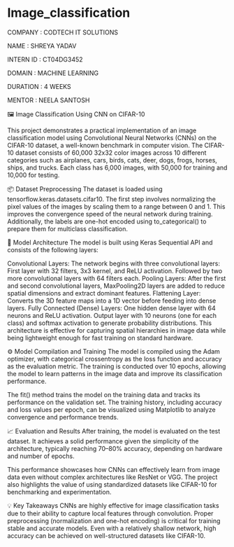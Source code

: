 # Image_classification

COMPANY : CODTECH IT SOLUTIONS

NAME : SHREYA YADAV

INTERN ID : CT04DG3452

DOMAIN : MACHINE LEARNING

DURATION : 4 WEEKS

MENTOR : NEELA SANTOSH

🖼️ Image Classification Using CNN on CIFAR-10

This project demonstrates a practical implementation of an image classification model using Convolutional Neural Networks (CNNs) on the CIFAR-10 dataset, a well-known benchmark in computer vision. The CIFAR-10 dataset consists of 60,000 32x32 color images across 10 different categories such as airplanes, cars, birds, cats, deer, dogs, frogs, horses, ships, and trucks. Each class has 6,000 images, with 50,000 for training and 10,000 for testing.

📦 Dataset Preprocessing
The dataset is loaded using tensorflow.keras.datasets.cifar10. The first step involves normalizing the pixel values of the images by scaling them to a range between 0 and 1. This improves the convergence speed of the neural network during training. Additionally, the labels are one-hot encoded using to_categorical() to prepare them for multiclass classification.

🧠 Model Architecture
The model is built using Keras Sequential API and consists of the following layers:

Convolutional Layers: The network begins with three convolutional layers:
First layer with 32 filters, 3x3 kernel, and ReLU activation.
Followed by two more convolutional layers with 64 filters each.
Pooling Layers: After the first and second convolutional layers, MaxPooling2D layers are added to reduce spatial dimensions and extract dominant features.
Flattening Layer: Converts the 3D feature maps into a 1D vector before feeding into dense layers.
Fully Connected (Dense) Layers:
One hidden dense layer with 64 neurons and ReLU activation.
Output layer with 10 neurons (one for each class) and softmax activation to generate probability distributions.
This architecture is effective for capturing spatial hierarchies in image data while being lightweight enough for fast training on standard hardware.

⚙️ Model Compilation and Training
The model is compiled using the Adam optimizer, with categorical crossentropy as the loss function and accuracy as the evaluation metric. The training is conducted over 10 epochs, allowing the model to learn patterns in the image data and improve its classification performance.

The fit() method trains the model on the training data and tracks its performance on the validation set. The training history, including accuracy and loss values per epoch, can be visualized using Matplotlib to analyze convergence and performance trends.

📈 Evaluation and Results
After training, the model is evaluated on the test dataset. It achieves a solid performance given the simplicity of the architecture, typically reaching 70–80% accuracy, depending on hardware and number of epochs.

This performance showcases how CNNs can effectively learn from image data even without complex architectures like ResNet or VGG. The project also highlights the value of using standardized datasets like CIFAR-10 for benchmarking and experimentation.

💡 Key Takeaways
CNNs are highly effective for image classification tasks due to their ability to capture local features through convolution.
Proper preprocessing (normalization and one-hot encoding) is critical for training stable and accurate models.
Even with a relatively shallow network, high accuracy can be achieved on well-structured datasets like CIFAR-10.
